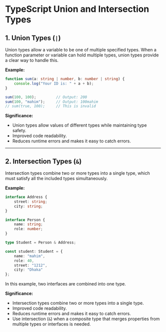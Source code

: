 

# TypeScript Union and Intersection Types

## 1. Union Types (`|`)

Union types allow a variable to be one of multiple specified types. When a function parameter or variable can hold multiple types, union types provide a clear way to handle this.

**Example:**
```typescript
function sum(a: string | number, b: number | string) {
    console.log("Your ID is: " + a + b);
}

sum(100, 100);         // Output: 200
sum(100, "mahim");     // Output: 100mahim
// sum(true, 100);     // This is invalid
```

**Significance:**
- Union types allow values of different types while maintaining type safety.
- Improved code readability.
- Reduces runtime errors and makes it easy to catch errors.

---

## 2. Intersection Types (`&`)

Intersection types combine two or more types into a single type, which must satisfy all the included types simultaneously.

**Example:**
```typescript
interface Address {
    street: string;
    city: string;
}

interface Person {
    name: string;
    role: number;
}

type Student = Person & Address;

const student: Student = {
    name: "mahim",
    role: 40,
    street: "1212",
    city: "Dhaka"
};
```

In this example, two interfaces are combined into one type.

**Significance:**
- Intersection types combine two or more types into a single type.
- Improved code readability.
- Reduces runtime errors and makes it easy to catch errors.
- Use intersection (`&`) when a composite type that merges properties from multiple types or interfaces is needed.

